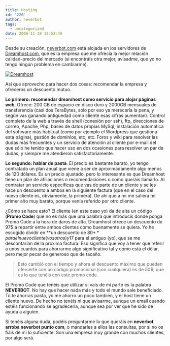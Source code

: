 ```yaml
---
title: Hosting
id: '220'
author: neverbot
tags:
  - uncategorized
date: 2006-11-18 15:53:49
---
```


Desde su creación, [neverbot.com](http://localhost:8000/) está alojada en los servidores de [Dreamhost.com](http://www.dreamhost.com/), que es la empresa que me ofrecía la mejor relación calidad-precio del mercado (si encontráis otra mejor, avisadme, que yo no tengo ningún problema en cambiarme).

[![Dreamhost](./undefined/dreamhost.png "Dreamhost")](http://www.dreamhost.com/ "Dreamhost")

Así que aprovecho para hacer dos cosas: recomendar la empresa y ofreceros un descuento mutuo.

**Lo primero: recomendar dreamhost como servicio para alojar páginas web**. Ofrece: 200 GB de espacio en disco duro y 2000GB mensuales de transferencia (casi dos TeraBytes, sólo por eso ya merecería la pena, y según vas ganando antiguedad como cliente esas cifras aumentan). Control completo de la web a través de shell (conexión por ssh), ftp, direcciones de correo, Apache, Php, bases de datos propias MySql, instalación automática del software más habitual (como por ejemplo el Wordpress que gestiona esta página), gestión de dominios, etc, etc. Foros y wiki para resolver las dudas más frecuentes y un servicio de atención al cliente por e-mail del que sólo he tenido que hacer uso en dos ocasiones para resolver un par de dudas, y siempre me atendieron satisfactoriamente.

**Lo segundo: hablar de pasta**. El precio es bastante barato, yo tengo contratado un plan anual que viene a ser de aproximadamente algo menos de 120 dólares. Es un precio ajustado, pero lo interesante es que Dreamhost tiene un plan de afiliaciones o recomendaciones o como queráis llamarlo. Al contratar un servicio especificas que vas de parte de un cliente y se les hace un descuento a ambos en la siguiente factura (que en el caso del nuevo cliente es, obviamente, la primera). De ahí que a mí me saliera mi primer año muy barato, porque venía referido por otro cliente.

¿Cómo se hace esto? El cliente (en este caso yo) da de alta un código (**Promo Code**) que no es más que una palabra que introducís donde ponga Promo Code a la hora de daros de alta. Dreamhost ofrece un descuento de 97$ a repartir entre ambos clientes como buenamente se quiera. Yo he escogido dividir en **un descuento de 80$** para el nuevo cliente (vosotros) y 17$ para el antiguo (yo), que se me descontarían de la próxima factura. Eso significa que voy a tener que referir a unos cuantos para ahorrarme algo significativo tal y como está el dólar, pero mejor pecar de generoso que de tacaño.

> Esto cambió con el tiempo y ahora el descuento máximo que pueden ofercerte con un código promocional (con cualquiera) es de 50$, que es lo que tenéis con este promo code.

El Promo Code que tenéis que utilizar si vais de mi parte es la palabra **NEVERBOT**. No hay que hacer nada más y todo el mundo sale beneficiado. Tú te ahorras pasta, yo me ahorro un poco también, y el host tiene un cliente nuevo. De hecho no tenéis ni que avisarme, aunque un email cuando estéis funcionando se agradecería, aunque sea por ver que he sido de ayuda a alguien.

Si tenéis alguna duda, podéis preguntarme lo que queráis en **neverbot arroba neverbot punto com**, o mandarles a ellos las consultas, por si no os fiáis de mí lo suficiente. Son una empresa muy grande con muchos clientes, por algo será.